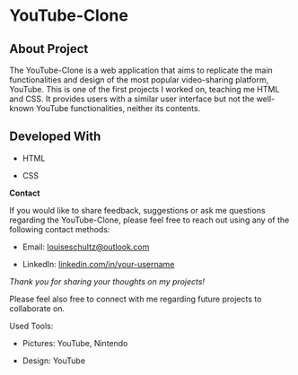 # YouTube-Clone

## About Project

The YouTube-Clone is a web application that aims to replicate the main functionalities and design of the most popular video-sharing platform, YouTube. This is one of the first projects I worked on, teaching me HTML and CSS. It provides users with a similar user interface but not the well-known YouTube functionalities, neither its contents.

 ## Developed With

- HTML

- CSS

**Contact**

If you would like to share feedback, suggestions or ask me questions regarding the YouTube-Clone, please feel free to reach out using any of the following contact methods:

- Email: louiseschultz@outlook.com

- LinkedIn: [linkedin.com/in/your-username](https://www.linkedin.com/in/louise-schultz-0a3b5b197/)

*Thank you for sharing your thoughts on my projects!*

Please feel also free to connect with me regarding future projects to collaborate on.

Used Tools:

- Pictures: YouTube, Nintendo

- Design: YouTube

